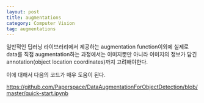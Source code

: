```yaml
---
layout: post
title: augmentations
category: Computer Vision
tag: augmentations
---
```


일반적인 딥러닝 라이브러리에서 제공하는 augmentation function이외에 실제로 data를 직접 augmentation하는 과정에서는 
이미지뿐만 아니라 이미지의 정보가 담긴 annotation(object location coordinates)까지 고려해야한다. 

이에 대해서 다음의 코드가 매우 도움이 된다. 

https://github.com/Paperspace/DataAugmentationForObjectDetection/blob/master/quick-start.ipynb
